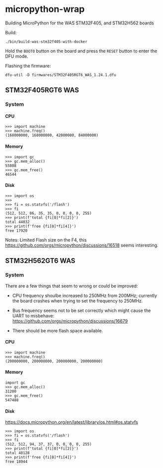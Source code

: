 micropython-wrap
================

Building MicroPython for the WAS STM32F405, and STM32H562 boards

Build:

    ./bin/build-was-stm32f405-with-docker

Hold the `BOOT0` button on the board and press the `RESET` button to enter the DFU mode.

Flashing the firmware:

    dfu-util -D firmwares/STM32F405RGT6_WAS_1.24.1.dfu



STM32F405RGT6 WAS
-----------------


### System

#### CPU

```
>>> import machine
>>> machine.freq()
(168000000, 168000000, 42000000, 84000000)
```

#### Memory

```
>>> import gc
>>> gc.mem_alloc()
55808
>>> gc.mem_free()
46544
```


#### Disk

```
>>> import os
>>>
>>> fi = os.statvfs('/flash')
>>> fi
(512, 512, 86, 35, 35, 0, 0, 0, 0, 255)
>>> print(f'total {fi[0]*fi[2]}')
total 44032
>>> print(f'free {fi[0]*fi[4]}')
free 17920
```


Notes: Limited Flash size on the F4, this
https://github.com/orgs/micropython/discussions/16518 seems interesting.



STM32H562GT6 WAS
----------------



### System

There are a few things that seem to wrong or could be improved:

* CPU frequency shoulbe increased to 250MHz from 200MHz; currently
    the board crashes when trying to set the frequency to 250MHz.

* Bus frequency seems not to be set correctly which might cause the UART to
    misbehave: https://github.com/orgs/micropython/discussions/16679

* There should be more flash space available.



#### CPU

```
>>> import machine
>>> machine.freq()
(200000000, 200000000, 200000000, 200000000)
```


#### Memory

```
import gc
>>> gc.mem_alloc()
31200
>>> gc.mem_free()
547488
```

#### Disk

https://docs.micropython.org/en/latest/library/os.html#os.statvfs

```
>>> import os
>>> fi = os.statvfs('/flash')
>>> fi
(512, 512, 94, 37, 37, 0, 0, 0, 0, 255)
>>> print(f'total {fi[0]*fi[2]}')
total 48128
>>> print(f'free {fi[0]*fi[4]}')
free 18944

```

